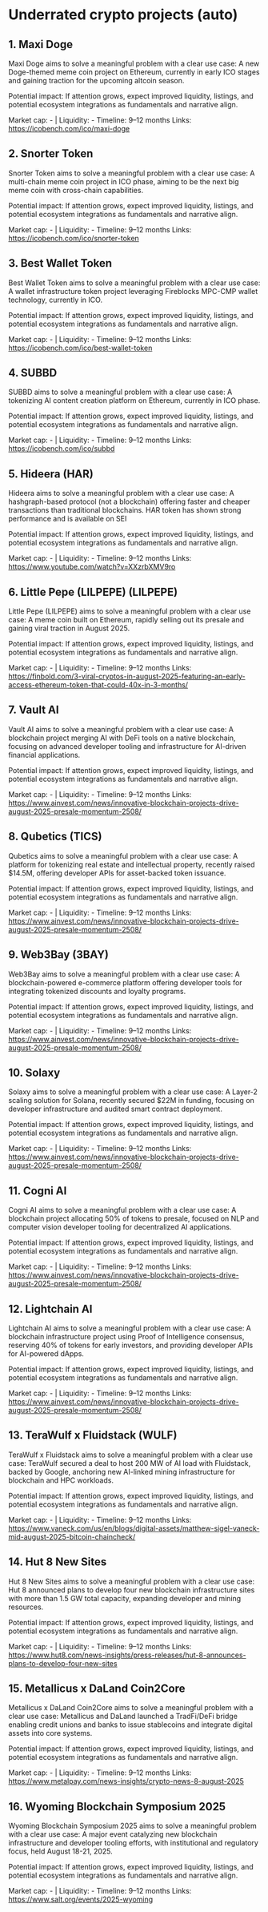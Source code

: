 # Underrated crypto projects (auto)

## 1. Maxi Doge 
Maxi Doge aims to solve a meaningful problem with a clear use case: A new Doge-themed meme coin project on Ethereum, currently in early ICO stages and gaining traction for the upcoming altcoin season.

Potential impact: If attention grows, expect improved liquidity, listings, and potential ecosystem integrations as fundamentals and narrative align.

Market cap: - | Liquidity: -
Timeline: 9–12 months
Links: https://icobench.com/ico/maxi-doge

## 2. Snorter Token 
Snorter Token aims to solve a meaningful problem with a clear use case: A multi-chain meme coin project in ICO phase, aiming to be the next big meme coin with cross-chain capabilities.

Potential impact: If attention grows, expect improved liquidity, listings, and potential ecosystem integrations as fundamentals and narrative align.

Market cap: - | Liquidity: -
Timeline: 9–12 months
Links: https://icobench.com/ico/snorter-token

## 3. Best Wallet Token 
Best Wallet Token aims to solve a meaningful problem with a clear use case: A wallet infrastructure token project leveraging Fireblocks MPC-CMP wallet technology, currently in ICO.

Potential impact: If attention grows, expect improved liquidity, listings, and potential ecosystem integrations as fundamentals and narrative align.

Market cap: - | Liquidity: -
Timeline: 9–12 months
Links: https://icobench.com/ico/best-wallet-token

## 4. SUBBD 
SUBBD aims to solve a meaningful problem with a clear use case: A tokenizing AI content creation platform on Ethereum, currently in ICO phase.

Potential impact: If attention grows, expect improved liquidity, listings, and potential ecosystem integrations as fundamentals and narrative align.

Market cap: - | Liquidity: -
Timeline: 9–12 months
Links: https://icobench.com/ico/subbd

## 5. Hideera (HAR)
Hideera aims to solve a meaningful problem with a clear use case: A hashgraph-based protocol (not a blockchain) offering faster and cheaper transactions than traditional blockchains. HAR token has shown strong performance and is available on SEI

Potential impact: If attention grows, expect improved liquidity, listings, and potential ecosystem integrations as fundamentals and narrative align.

Market cap: - | Liquidity: -
Timeline: 9–12 months
Links: https://www.youtube.com/watch?v=XXzrbXMV9ro

## 6. Little Pepe (LILPEPE) (LILPEPE)
Little Pepe (LILPEPE) aims to solve a meaningful problem with a clear use case: A meme coin built on Ethereum, rapidly selling out its presale and gaining viral traction in August 2025.

Potential impact: If attention grows, expect improved liquidity, listings, and potential ecosystem integrations as fundamentals and narrative align.

Market cap: - | Liquidity: -
Timeline: 9–12 months
Links: https://finbold.com/3-viral-cryptos-in-august-2025-featuring-an-early-access-ethereum-token-that-could-40x-in-3-months/

## 7. Vault AI 
Vault AI aims to solve a meaningful problem with a clear use case: A blockchain project merging AI with DeFi tools on a native blockchain, focusing on advanced developer tooling and infrastructure for AI-driven financial applications.

Potential impact: If attention grows, expect improved liquidity, listings, and potential ecosystem integrations as fundamentals and narrative align.

Market cap: - | Liquidity: -
Timeline: 9–12 months
Links: https://www.ainvest.com/news/innovative-blockchain-projects-drive-august-2025-presale-momentum-2508/

## 8. Qubetics (TICS)
Qubetics aims to solve a meaningful problem with a clear use case: A platform for tokenizing real estate and intellectual property, recently raised $14.5M, offering developer APIs for asset-backed token issuance.

Potential impact: If attention grows, expect improved liquidity, listings, and potential ecosystem integrations as fundamentals and narrative align.

Market cap: - | Liquidity: -
Timeline: 9–12 months
Links: https://www.ainvest.com/news/innovative-blockchain-projects-drive-august-2025-presale-momentum-2508/

## 9. Web3Bay (3BAY)
Web3Bay aims to solve a meaningful problem with a clear use case: A blockchain-powered e-commerce platform offering developer tools for integrating tokenized discounts and loyalty programs.

Potential impact: If attention grows, expect improved liquidity, listings, and potential ecosystem integrations as fundamentals and narrative align.

Market cap: - | Liquidity: -
Timeline: 9–12 months
Links: https://www.ainvest.com/news/innovative-blockchain-projects-drive-august-2025-presale-momentum-2508/

## 10. Solaxy 
Solaxy aims to solve a meaningful problem with a clear use case: A Layer-2 scaling solution for Solana, recently secured $22M in funding, focusing on developer infrastructure and audited smart contract deployment.

Potential impact: If attention grows, expect improved liquidity, listings, and potential ecosystem integrations as fundamentals and narrative align.

Market cap: - | Liquidity: -
Timeline: 9–12 months
Links: https://www.ainvest.com/news/innovative-blockchain-projects-drive-august-2025-presale-momentum-2508/

## 11. Cogni AI 
Cogni AI aims to solve a meaningful problem with a clear use case: A blockchain project allocating 50% of tokens to presale, focused on NLP and computer vision developer tooling for decentralized AI applications.

Potential impact: If attention grows, expect improved liquidity, listings, and potential ecosystem integrations as fundamentals and narrative align.

Market cap: - | Liquidity: -
Timeline: 9–12 months
Links: https://www.ainvest.com/news/innovative-blockchain-projects-drive-august-2025-presale-momentum-2508/

## 12. Lightchain AI 
Lightchain AI aims to solve a meaningful problem with a clear use case: A blockchain infrastructure project using Proof of Intelligence consensus, reserving 40% of tokens for early investors, and providing developer APIs for AI-powered dApps.

Potential impact: If attention grows, expect improved liquidity, listings, and potential ecosystem integrations as fundamentals and narrative align.

Market cap: - | Liquidity: -
Timeline: 9–12 months
Links: https://www.ainvest.com/news/innovative-blockchain-projects-drive-august-2025-presale-momentum-2508/

## 13. TeraWulf x Fluidstack (WULF)
TeraWulf x Fluidstack aims to solve a meaningful problem with a clear use case: TeraWulf secured a deal to host 200 MW of AI load with Fluidstack, backed by Google, anchoring new AI-linked mining infrastructure for blockchain and HPC workloads.

Potential impact: If attention grows, expect improved liquidity, listings, and potential ecosystem integrations as fundamentals and narrative align.

Market cap: - | Liquidity: -
Timeline: 9–12 months
Links: https://www.vaneck.com/us/en/blogs/digital-assets/matthew-sigel-vaneck-mid-august-2025-bitcoin-chaincheck/

## 14. Hut 8 New Sites 
Hut 8 New Sites aims to solve a meaningful problem with a clear use case: Hut 8 announced plans to develop four new blockchain infrastructure sites with more than 1.5 GW total capacity, expanding developer and mining resources.

Potential impact: If attention grows, expect improved liquidity, listings, and potential ecosystem integrations as fundamentals and narrative align.

Market cap: - | Liquidity: -
Timeline: 9–12 months
Links: https://www.hut8.com/news-insights/press-releases/hut-8-announces-plans-to-develop-four-new-sites

## 15. Metallicus x DaLand Coin2Core 
Metallicus x DaLand Coin2Core aims to solve a meaningful problem with a clear use case: Metallicus and DaLand launched a TradFi/DeFi bridge enabling credit unions and banks to issue stablecoins and integrate digital assets into core systems.

Potential impact: If attention grows, expect improved liquidity, listings, and potential ecosystem integrations as fundamentals and narrative align.

Market cap: - | Liquidity: -
Timeline: 9–12 months
Links: https://www.metalpay.com/news-insights/crypto-news-8-august-2025

## 16. Wyoming Blockchain Symposium 2025 
Wyoming Blockchain Symposium 2025 aims to solve a meaningful problem with a clear use case: A major event catalyzing new blockchain infrastructure and developer tooling efforts, with institutional and regulatory focus, held August 18-21, 2025.

Potential impact: If attention grows, expect improved liquidity, listings, and potential ecosystem integrations as fundamentals and narrative align.

Market cap: - | Liquidity: -
Timeline: 9–12 months
Links: https://www.salt.org/events/2025-wyoming
